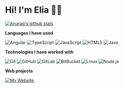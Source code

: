# **Hi! I'm Elia** 👨‍💻

[![Anurag's github stats](https://github-readme-stats.vercel.app/api?username=twopill&count_private=true&show_icons=truee&theme=vue)](https://github.com/anuraghazra/github-readme-stats)

**Languages I have used**

![Angular](https://img.shields.io/badge/-Angular-000000?style=flat&logo=angular&logoColor=5FC397&color=FFFFFF)
![TypeScript](https://img.shields.io/badge/-TypeScript-000000?style=flat&logo=typescript&logoColor=5FC397&color=FFFFFF)
![JavaScript](https://img.shields.io/badge/-JavaScript-000000?style=flat&logo=javascript&logoColor=5FC397&color=FFFFFF)
![HTML5](https://img.shields.io/badge/-HTML5-000000?style=flat&logo=HTML5&logoColor=5FC397&color=FFFFFF)
![Java](https://img.shields.io/badge/-Java-000000?style=flat&logo=Java&logoColor=5FC397&color=FFFFFF)

 **Technologies I have worked with**
 
 ![Git](https://img.shields.io/badge/-Git-000000?style=flat&logo=git&logoColor=5FC397&color=ffffff)
![GitHub](https://img.shields.io/badge/-GitHub-000000?style=flat&logo=github&logoColor=5FC397&color=FFFFFF)
 ![GitLab](https://img.shields.io/badge/-GitLab-000000?style=flat&logo=gitlab&logoColor=5FC397&color=FFFFFF)
  ![BitBucket](https://img.shields.io/badge/-BitBucket-000000?style=flat&logo=bitbucket&logoColor=5FC397&color=FFFFFF)
![Linux](https://img.shields.io/badge/-Linux-000000?style=flat&logo=linux&logoColor=5FC397&color=FFFFFF)
![Node.js](https://img.shields.io/badge/-Node.js-000000?style=flat&logo=node.js&logoColor=5FC397&color=FFFFFF)




**Web projects**

[![My Website](https://img.shields.io/badge/-🧬&nbsp;&nbsp;My&nbsp;Website-000000?style=flat&logoColor=5FC397&color=FFFFFF)](https://github.com/twopill/elia)
